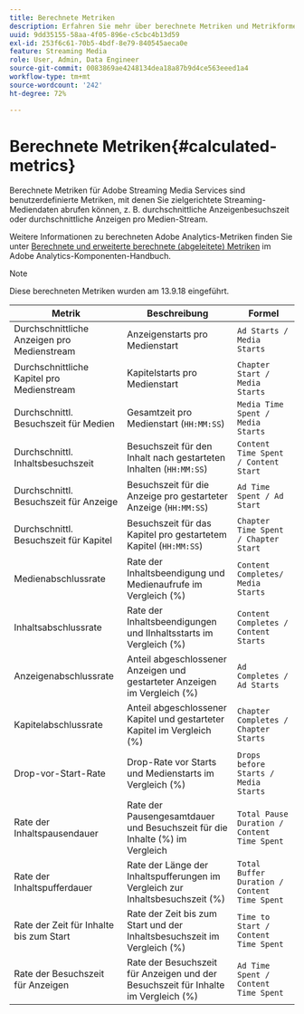 ```yaml
---
title: Berechnete Metriken
description: Erfahren Sie mehr über berechnete Metriken und Metrikformeln in Streaming-Mediendiensten.
uuid: 9dd35155-58aa-4f05-896e-c5cbc4b13d59
exl-id: 253f6c61-70b5-4bdf-8e79-840545aeca0e
feature: Streaming Media
role: User, Admin, Data Engineer
source-git-commit: 0083869ae4248134dea18a87b9d4ce563eeed1a4
workflow-type: tm+mt
source-wordcount: '242'
ht-degree: 72%

---
```


# Berechnete Metriken{#calculated-metrics}

Berechnete Metriken für Adobe Streaming Media Services sind benutzerdefinierte Metriken, mit denen Sie zielgerichtete Streaming-Mediendaten abrufen können, z. B. durchschnittliche Anzeigenbesuchszeit oder durchschnittliche Anzeigen pro Medien-Stream.

Weitere Informationen zu berechneten Adobe Analytics-Metriken finden Sie unter [Berechnete und erweiterte berechnete (abgeleitete) Metriken](https://experienceleague.adobe.com/docs/analytics/components/calculated-metrics/cm-overview.html?lang=de) im Adobe Analytics-Komponenten-Handbuch.

>[!NOTE]
>
>Diese berechneten Metriken wurden am 13.9.18 eingeführt.

| Metrik | Beschreibung | Formel |
|---|---|---|
| Durchschnittliche Anzeigen pro Medienstream | Anzeigenstarts pro Medienstart | `Ad Starts / Media Starts` |
| Durchschnittliche Kapitel pro Medienstream | Kapitelstarts pro Medienstart | `Chapter Start / Media Starts` |
| Durchschnittl. Besuchszeit für Medien | Gesamtzeit pro Medienstart (`HH:MM:SS`) | `Media Time Spent / Media Starts` |
| Durchschnittl. Inhaltsbesuchszeit | Besuchszeit für den Inhalt nach gestarteten Inhalten (`HH:MM:SS`) | `Content Time Spent / Content Start` |
| Durchschnittl. Besuchszeit für Anzeige | Besuchszeit für die Anzeige pro gestarteter Anzeige (`HH:MM:SS`) | `Ad Time Spent / Ad Start` |
| Durchschnittl. Besuchszeit für Kapitel | Besuchszeit für das Kapitel pro gestartetem Kapitel (`HH:MM:SS`) | `Chapter Time Spent / Chapter Start` |
| Medienabschlussrate | Rate der Inhaltsbeendigung und Medienaufrufe im Vergleich (%) | `Content Completes/ Media Starts` |
| Inhaltsabschlussrate | Rate der Inhaltsbeendigungen und IInhaltsstarts im Vergleich (%) | `Content Completes / Content Starts` |
| Anzeigenabschlussrate | Anteil abgeschlossener Anzeigen und gestarteter Anzeigen im Vergleich (%) | `Ad Completes / Ad Starts` |
| Kapitelabschlussrate | Anteil abgeschlossener Kapitel und gestarteter Kapitel im Vergleich (%) | `Chapter Completes / Chapter Starts` |
| Drop-vor-Start-Rate | Drop-Rate vor Starts und Medienstarts im Vergleich (%) | `Drops before Starts / Media Starts` |
| Rate der Inhaltspausendauer | Rate der Pausengesamtdauer und Besuchszeit für die Inhalte (%) im Vergleich | `Total Pause Duration / Content Time Spent` |
| Rate der Inhaltspufferdauer | Rate der Länge der Inhaltspufferungen im Vergleich zur Inhaltsbesuchszeit (%) | `Total Buffer Duration / Content Time Spent` |
| Rate der Zeit für Inhalte bis zum Start | Rate der Zeit bis zum Start und der Inhaltsbesuchszeit im Vergleich (%) | `Time to Start / Content Time Spent` |
| Rate der Besuchszeit für Anzeigen | Rate der Besuchszeit für Anzeigen und der Besuchszeit für Inhalte im Vergleich (%) | `Ad Time Spent / Content Time Spent` |
